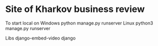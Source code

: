 # Site of Kharkov business review

To start local on Windows
python manage.py runserver
Linux
python3 manage.py runserver

Libs
django-embed-video
django
